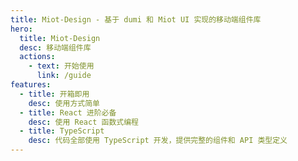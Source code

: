 ```yaml
---
title: Miot-Design - 基于 dumi 和 Miot UI 实现的移动端组件库
hero:
  title: Miot-Design
  desc: 移动端组件库
  actions:
    - text: 开始使用
      link: /guide
features:
  - title: 开箱即用
    desc: 使用方式简单
  - title: React 进阶必备
    desc: 使用 React 函数式编程
  - title: TypeScript
    desc: 代码全部使用 TypeScript 开发，提供完整的组件和 API 类型定义
---
```

